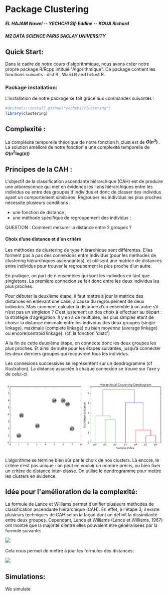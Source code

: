 # Package Clustering

##### EL HAJAM Nawel -- YECHCHI Sif-Eddine -- KOUA Richard

##### M2 DATA SCIENCE PARIS SACLAY UNIVERSITY



## Quick Start:

Dans le cadre de notre cours d'algorithmique, nous avons créer notre propre package R/Rcpp intitulé "Algorithmique".
Ce package contient les fonctions suivants : dist.R , Ward.R and hclust.R.

### Package installation:

L'installation de notre package se fait grâce aux commandes suivantes : 


``` r
#devtools::install_github("yechchi/clustering")
library(clustering)
```

## Complexité :


La compléxité temporelle théorique de notre fonction h_clust est de  ***O*(*n*<sup>3</sup>)** .
La solution amélioré de notre fonction a une complexité temporelle de ***O*(*n*<sup>2</sup>log(*n*))** 

## Principes de la CAH : 

L'objectif de la classification ascendante hiérarchique (CAH) est de produire une arborescence qui met en évidence les liens hiérarchiques entre les individus ou entre des groupes d'individus et donc de classer des individus ayant un comportement similaires.
 Regrouper les individus les plus proches nécessite plusieurs conditions :
-  une fonction de distance ;
-  une méthode spécifique de regroupement des individus ;

QUESTION : Comment mesurer la  distance  entre 2 groupes ?

#### Choix d’une distance et d’un critère

Les méthodes de clustering de type hiérarchique sont différentes. Elles forment pas à pas des connexions entre individus (pour les méthodes de clustering hiérarchiques ascendantes), et utilisent une matrice de distances entre individus pour trouver le regroupement le plus proche d’un autre.

En pratique, on part de n ensembles qui sont les individus en tant que singletons. La première connexion se fait donc entre les deux individus les plus proches.

Pour débuter la deuxième étape, il faut mettre à jour la matrice des distances en enlevant une case, à cause du regroupement de deux individus. 
Mais comment calculer la distance d’un ensemble à un autre s’il n’est pas un singleton ? C’est justement un des choix à effectuer au départ : la stratégie d’agrégation. Il y en a de multiples, les plus simples étant de choisir la distance minimale entre les individus des deux groupes (single linkage), maximale (complete linkage) ou bien moyenne (average linkage) ou encore(centroid linkage). (cf. la fonction 'distc')

A la fin de cette deuxième étape, on connecte donc les deux groupes les plus proches. Et ainsi de suite pour les étapes suivantes, jusqu’à connecter les deux derniers groupes qui recouvrent tous les individus.

Les connexions successives se représentent sur un dendrogramme (cf illustration). La distance associée à chaque connexion se trouve sur l’axe y de celui-ci.

![](hierarchical.gif)

L’algorithme se termine bien sûr par le choix de nos clusters. Là encore, le critère n’est pas unique : on peut en vouloir un nombre précis, ou bien fixer un critère de distance inter-classe. On utilise le dendrogramme pour mettre les clusters en évidence.


## Idée pour l'amélioration de la complexité:

La formule de Lance et Williams permet d’unifier plusieurs méthodes
de classification ascendante hiérarchique (CAH). En effet, à l'étape 3, il existe plusieurs techniques de CAH selon la façon dont on définit la dissimilarité entre deux groupes. Cependant, Lance et Williams (Lance et Williams, 1967) ont montré que la majorité d’entre elles pouvaient
être généralisées par la formule suivante: 

![](README_files/formula.png)

Cela nous permet de mettre à jour les formules des distances:

![](README_files/lance.png)


## Simulations:

We simulate 

``` r
```
